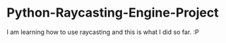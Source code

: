 # Python-Raycasting-Engine-Project
I am learning how to use raycasting and this is what I did so far. :P
